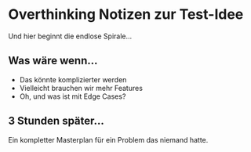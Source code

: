 # Overthinking Notizen zur Test-Idee

Und hier beginnt die endlose Spirale...

## Was wäre wenn...
- Das könnte komplizierter werden
- Vielleicht brauchen wir mehr Features
- Oh, und was ist mit Edge Cases?

## 3 Stunden später...
Ein kompletter Masterplan für ein Problem das niemand hatte.